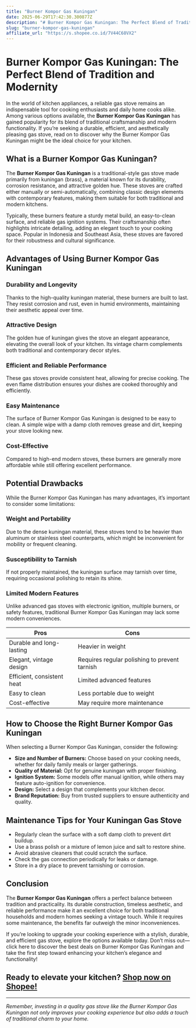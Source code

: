 ```yaml
---
title: "Burner Kompor Gas Kuningan"
date: 2025-06-29T17:42:30.300877Z
description: "# Burner Kompor Gas Kuningan: The Perfect Blend of Tradition and Modernity..."
slug: "burner-kompor-gas-kuningan"
affiliate_url: "https://s.shopee.co.id/7V44C68VX2"
---
```

# Burner Kompor Gas Kuningan: The Perfect Blend of Tradition and Modernity

In the world of kitchen appliances, a reliable gas stove remains an indispensable tool for cooking enthusiasts and daily home cooks alike. Among various options available, the **Burner Kompor Gas Kuningan** has gained popularity for its blend of traditional craftsmanship and modern functionality. If you’re seeking a durable, efficient, and aesthetically pleasing gas stove, read on to discover why the Burner Kompor Gas Kuningan might be the ideal choice for your kitchen.

## What is a Burner Kompor Gas Kuningan?

The **Burner Kompor Gas Kuningan** is a traditional-style gas stove made primarily from kuningan (brass), a material known for its durability, corrosion resistance, and attractive golden hue. These stoves are crafted either manually or semi-automatically, combining classic design elements with contemporary features, making them suitable for both traditional and modern kitchens.

Typically, these burners feature a sturdy metal build, an easy-to-clean surface, and reliable gas ignition systems. Their craftsmanship often highlights intricate detailing, adding an elegant touch to your cooking space. Popular in Indonesia and Southeast Asia, these stoves are favored for their robustness and cultural significance.

## Advantages of Using Burner Kompor Gas Kuningan

### Durability and Longevity

Thanks to the high-quality kuningan material, these burners are built to last. They resist corrosion and rust, even in humid environments, maintaining their aesthetic appeal over time.

### Attractive Design

The golden hue of kuningan gives the stove an elegant appearance, elevating the overall look of your kitchen. Its vintage charm complements both traditional and contemporary decor styles.

### Efficient and Reliable Performance

These gas stoves provide consistent heat, allowing for precise cooking. The even flame distribution ensures your dishes are cooked thoroughly and efficiently.

### Easy Maintenance

The surface of Burner Kompor Gas Kuningan is designed to be easy to clean. A simple wipe with a damp cloth removes grease and dirt, keeping your stove looking new.

### Cost-Effective

Compared to high-end modern stoves, these burners are generally more affordable while still offering excellent performance.

## Potential Drawbacks

While the Burner Kompor Gas Kuningan has many advantages, it’s important to consider some limitations:

### Weight and Portability

Due to the dense kuningan material, these stoves tend to be heavier than aluminum or stainless steel counterparts, which might be inconvenient for mobility or frequent cleaning.

### Susceptibility to Tarnish

If not properly maintained, the kuningan surface may tarnish over time, requiring occasional polishing to retain its shine.

### Limited Modern Features

Unlike advanced gas stoves with electronic ignition, multiple burners, or safety features, traditional Burner Kompor Gas Kuningan may lack some modern conveniences.

| **Pros** | **Cons** |
| --- | --- |
| Durable and long-lasting | Heavier in weight |
| Elegant, vintage design | Requires regular polishing to prevent tarnish |
| Efficient, consistent heat | Limited advanced features |
| Easy to clean | Less portable due to weight |
| Cost-effective | May require more maintenance |

## How to Choose the Right Burner Kompor Gas Kuningan

When selecting a Burner Kompor Gas Kuningan, consider the following:

- **Size and Number of Burners:** Choose based on your cooking needs, whether for daily family meals or larger gatherings.
- **Quality of Material:** Opt for genuine kuningan with proper finishing.
- **Ignition System:** Some models offer manual ignition, while others may feature auto-ignition for convenience.
- **Design:** Select a design that complements your kitchen decor.
- **Brand Reputation:** Buy from trusted suppliers to ensure authenticity and quality.

## Maintenance Tips for Your Kuningan Gas Stove

- Regularly clean the surface with a soft damp cloth to prevent dirt buildup.
- Use a brass polish or a mixture of lemon juice and salt to restore shine.
- Avoid abrasive cleaners that could scratch the surface.
- Check the gas connection periodically for leaks or damage.
- Store in a dry place to prevent tarnishing or corrosion.

## Conclusion

The **Burner Kompor Gas Kuningan** offers a perfect balance between tradition and practicality. Its durable construction, timeless aesthetic, and reliable performance make it an excellent choice for both traditional households and modern homes seeking a vintage touch. While it requires some maintenance, the benefits far outweigh the minor inconveniences.

If you’re looking to upgrade your cooking experience with a stylish, durable, and efficient gas stove, explore the options available today. Don’t miss out—click here to discover the best deals on Burner Kompor Gas Kuningan and take the first step toward enhancing your kitchen’s elegance and functionality!

## Ready to elevate your kitchen? [Shop now on Shopee!](https://s.shopee.co.id/7V44C68VX2)

---

*Remember, investing in a quality gas stove like the Burner Kompor Gas Kuningan not only improves your cooking experience but also adds a touch of traditional charm to your home.*